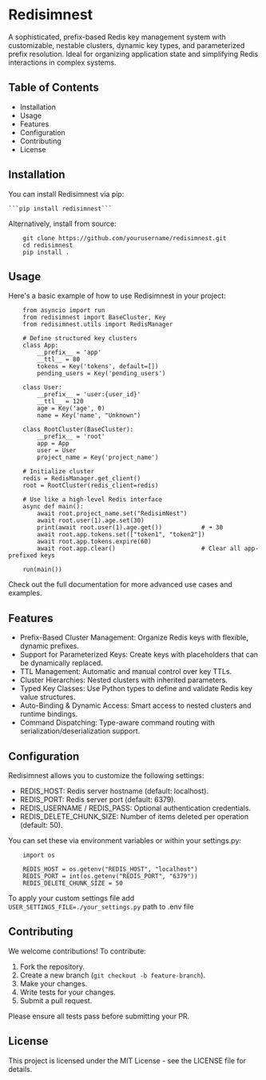 # Redisimnest

A sophisticated, prefix-based Redis key management system with customizable, nestable clusters, dynamic key types, and parameterized prefix resolution. Ideal for organizing application state and simplifying Redis interactions in complex systems.

## Table of Contents
- Installation
- Usage
- Features
- Configuration
- Contributing
- License

## Installation

You can install Redisimnest via pip:

    ```pip install redisimnest```

Alternatively, install from source:
```
    git clone https://github.com/yourusername/redisimnest.git
    cd redisimnest
    pip install .
```
## Usage

Here's a basic example of how to use Redisimnest in your project:
```
    from asyncio import run
    from redisimnest import BaseCluster, Key
    from redisimnest.utils import RedisManager

    # Define structured key clusters
    class App:
        __prefix__ = 'app'
        __ttl__ = 80
        tokens = Key('tokens', default=[])
        pending_users = Key('pending_users')

    class User:
        __prefix__ = 'user:{user_id}'
        __ttl__ = 120
        age = Key('age', 0)
        name = Key('name', "Unknown")

    class RootCluster(BaseCluster):
        __prefix__ = 'root'
        app = App
        user = User
        project_name = Key('project_name')

    # Initialize cluster
    redis = RedisManager.get_client()
    root = RootCluster(redis_client=redis)

    # Use like a high-level Redis interface
    async def main():
        await root.project_name.set("RedisimNest")
        await root.user(1).age.set(30)
        print(await root.user(1).age.get())           # ➜ 30
        await root.app.tokens.set(["token1", "token2"])
        await root.app.tokens.expire(60)
        await root.app.clear()                        # Clear all app-prefixed keys

    run(main())
```


Check out the full documentation for more advanced use cases and examples.

## Features

- Prefix-Based Cluster Management: Organize Redis keys with flexible, dynamic prefixes.
- Support for Parameterized Keys: Create keys with placeholders that can be dynamically replaced.
- TTL Management: Automatic and manual control over key TTLs.
- Cluster Hierarchies: Nested clusters with inherited parameters.
- Typed Key Classes: Use Python types to define and validate Redis key value structures.
- Auto-Binding & Dynamic Access: Smart access to nested clusters and runtime bindings.
- Command Dispatching: Type-aware command routing with serialization/deserialization support.

## Configuration

Redisimnest allows you to customize the following settings:

- REDIS_HOST: Redis server hostname (default: localhost).
- REDIS_PORT: Redis server port (default: 6379).
- REDIS_USERNAME / REDIS_PASS: Optional authentication credentials.
- REDIS_DELETE_CHUNK_SIZE: Number of items deleted per operation (default: 50).

You can set these via environment variables or within your settings.py:
```
    import os

    REDIS_HOST = os.getenv("REDIS_HOST", "localhost")
    REDIS_PORT = int(os.getenv("REDIS_PORT", "6379"))
    REDIS_DELETE_CHUNK_SIZE = 50
```

To apply your custom settings file add ```USER_SETTINGS_FILE=./your_settings.py``` path to .env file

## Contributing

We welcome contributions! To contribute:

1. Fork the repository.
2. Create a new branch (`git checkout -b feature-branch`).
3. Make your changes.
4. Write tests for your changes.
5. Submit a pull request.

Please ensure all tests pass before submitting your PR.

## License

This project is licensed under the MIT License - see the LICENSE file for details.
